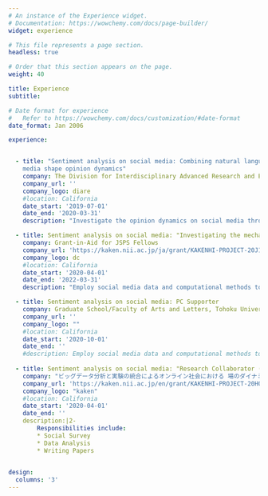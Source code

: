 ```yaml
---
# An instance of the Experience widget.
# Documentation: https://wowchemy.com/docs/page-builder/
widget: experience

# This file represents a page section.
headless: true

# Order that this section appears on the page.
weight: 40

title: Experience
subtitle:

# Date format for experience
#   Refer to https://wowchemy.com/docs/customization/#date-format
date_format: Jan 2006

experience:


  - title: "Sentiment analysis on social media: Combining natural language processing and network analysis to examine how social  
    media shape opinion dynamics"
    company: The Division for Interdisciplinary Advanced Research and Education Research Grant
    company_url: ''
    company_logo: diare
    #location: California
    date_start: '2019-07-01'
    date_end: '2020-03-31'
    description: "Investigate the opinion dynamics on social media through the combination of natural language processing and network analysis methods."

  - title: Sentiment analysis on social media: "Investigating the mechanism political polarization on social media"
    company: Grant-in-Aid for JSPS Fellows
    company_url: 'https://kaken.nii.ac.jp/ja/grant/KAKENHI-PROJECT-20J11407/'
    company_logo: dc
    #location: California
    date_start: '2020-04-01'
    date_end: '2022-03-31'
    description: "Employ social media data and computational methods to investigate how exposed information can affect the formation of opinions and provide a more comprehensive understanding on political polarization."

  - title: Sentiment analysis on social media: PC Supporter
    company: Graduate School/Faculty of Arts and Letters, Tohoku University
    company_url: ''
    company_logo: ""
    #location: California
    date_start: '2020-10-01'
    date_end: ''
    #description: Employ social media data and computational methods to investigate how exposed information can affect the formation of opinions and provide a more comprehensive understanding on political polarization.
  
  - title: Sentiment analysis on social media: "Research Collaborator (研究協力者)"
    company: "ビッグデータ分析と実験の統合によるオンライン社会における 場のダイナミクスの解析 (PI: Hiroki Takikawa)"
    company_url: 'https://kaken.nii.ac.jp/en/grant/KAKENHI-PROJECT-20H01563/'
    company_logo: "kaken"
    #location: California
    date_start: '2020-04-01'
    date_end: ''
    description:|2-
        Responsibilities include:
        * Social Survey
        * Data Analysis
        * Writing Papers
        

design:
  columns: '3'
---
```

